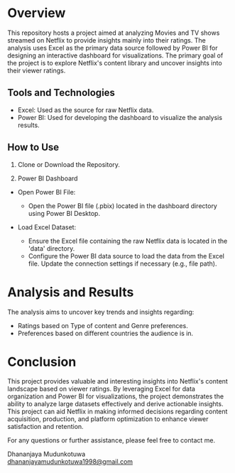 # Overview
This repository hosts a project aimed at analyzing Movies and TV shows streamed on Netflix to provide insights mainly into their ratings. The analysis uses Excel as the primary data source followed by Power BI for designing an interactive dashboard for visualizations. The primary goal of the project is to explore Netflix's content library and uncover insights into their viewer ratings.

## Tools and Technologies
- Excel: Used as the source for raw Netflix data.
- Power BI: Used for developing the dashboard to visualize the analysis results.

## How to Use
1. Clone or Download the Repository.

2. Power BI Dashboard
- Open Power BI File:
  - Open the Power BI file (.pbix) located in the dashboard directory using Power BI Desktop.

- Load Excel Dataset:
  - Ensure the Excel file containing the raw Netflix data is located in the 'data' directory.
  - Configure the Power BI data source to load the data from the Excel file. Update the connection settings if necessary (e.g., file path).
 
# Analysis and Results
The analysis aims to uncover key trends and insights regarding:
- Ratings based on Type of content and Genre preferences.
- Preferences based on different countries the audience is in.

# Conclusion
This project provides valuable and interesting insights into Netflix's content landscape based on viewer ratings. By leveraging Excel for data organization and Power BI for visualizations, the project demonstrates the ability to analyze large datasets effectively and derive actionable insights. This project can aid Netflix in making informed decisions regarding content acquisition, production, and platform optimization to enhance viewer satisfaction and retention.

For any questions or further assistance, please feel free to contact me.

Dhananjaya Mudunkotuwa  
dhananjayamudunkotuwa1998@gmail.com
